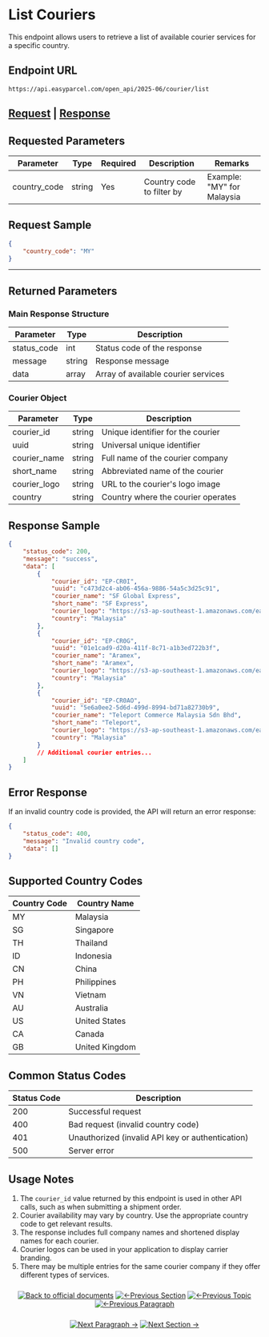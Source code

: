 # List Couriers

This endpoint allows users to retrieve a list of available courier services for a specific country.

## Endpoint URL

```
https://api.easyparcel.com/open_api/2025-06/courier/list
```

## [Request](#requested-parameters) | [Response](#returned-parameters)

## Requested Parameters

| Parameter    | Type    | Required | Description                 | Remarks                 |
|--------------|---------|----------|-----------------------------|-------------------------|
| country_code | string  | Yes      | Country code to filter by   | Example: "MY" for Malaysia |

## Request Sample

```json
{
    "country_code": "MY"
}
```

---

## Returned Parameters

### Main Response Structure

| Parameter    | Type    | Description                           |
|--------------|---------|---------------------------------------|
| status_code  | int     | Status code of the response           |
| message      | string  | Response message                      |
| data         | array   | Array of available courier services   |

### Courier Object

| Parameter    | Type    | Description                           |
|--------------|---------|---------------------------------------|
| courier_id   | string  | Unique identifier for the courier     |
| uuid         | string  | Universal unique identifier           |
| courier_name | string  | Full name of the courier company      |
| short_name   | string  | Abbreviated name of the courier       |
| courier_logo | string  | URL to the courier's logo image       |
| country      | string  | Country where the courier operates    |

## Response Sample

```json
{
    "status_code": 200,
    "message": "success",
    "data": [
        {
            "courier_id": "EP-CR0I",
            "uuid": "c473d2c4-ab06-456a-9886-54a5c3d25c91",
            "courier_name": "SF Global Express",
            "short_name": "SF Express",
            "courier_logo": "https://s3-ap-southeast-1.amazonaws.com/easyparcel/Public/source/general/img/couriers/SF_Express.jpg",
            "country": "Malaysia"
        },
        {
            "courier_id": "EP-CR0G",
            "uuid": "01e1cad9-d20a-411f-8c71-a1b3ed722b3f",
            "courier_name": "Aramex",
            "short_name": "Aramex",
            "courier_logo": "https://s3-ap-southeast-1.amazonaws.com/easyparcel/Public/source/general/img/couriers/Aramex.jpg",
            "country": "Malaysia"
        },
        {
            "courier_id": "EP-CR0AO",
            "uuid": "5e6a0ee2-5d6d-499d-8994-bd71a82730b9",
            "courier_name": "Teleport Commerce Malaysia Sdn Bhd",
            "short_name": "Teleport",
            "courier_logo": "https://s3-ap-southeast-1.amazonaws.com/easyparcel/Public/source/general/img/couriers/Teleport.jpg",
            "country": "Malaysia"
        }
        // Additional courier entries...
    ]
}
```

## Error Response

If an invalid country code is provided, the API will return an error response:

```json
{
    "status_code": 400,
    "message": "Invalid country code",
    "data": []
}
```

## Supported Country Codes

| Country Code | Country Name   |
|--------------|----------------|
| MY           | Malaysia       |
| SG           | Singapore      |
| TH           | Thailand       |
| ID           | Indonesia      |
| CN           | China          |
| PH           | Philippines    |
| VN           | Vietnam        |
| AU           | Australia      |
| US           | United States  |
| CA           | Canada         |
| GB           | United Kingdom |

## Common Status Codes

| Status Code | Description                                     |
|-------------|-------------------------------------------------|
| 200         | Successful request                              |
| 400         | Bad request (invalid country code)              |
| 401         | Unauthorized (invalid API key or authentication)|
| 500         | Server error                                    |

## Usage Notes

1. The `courier_id` value returned by this endpoint is used in other API calls, such as when submitting a shipment order.
2. Courier availability may vary by country. Use the appropriate country code to get relevant results.
3. The response includes full company names and shortened display names for each courier.
4. Courier logos can be used in your application to display carrier branding.
5. There may be multiple entries for the same courier company if they offer different types of services.
<div align="center" style="margin: 1.5rem 0;">

[![Back to official documents](https://img.shields.io/badge/Back_to_official_documents-007ACC?style=for-the-badge&scale=1.3)](../README.md)
[![←Previous Section](https://img.shields.io/badge/Previous_Section_%E2%86%90-FF7733?style=for-the-badge&scale=1.3)](/4.Postman%20Collection/Postman%20Collection.md)
[![←Previous Topic](https://img.shields.io/badge/Previous_Topic_%E2%86%90-FF7733?style=for-the-badge&scale=1.3)](/5.API%20endpoint/%202.Ondemand/1.Get%20Ondemand%20Quotation.md)
[![←Previous Paragraph](https://img.shields.io/badge/Previous_Paragraph_%E2%86%90-FF7733?style=for-the-badge&scale=1.3)](/5.API%20endpoint/3.Get%20Credit%20Wallet.md)
</div>
<div align="center" style="margin: 1.5rem 0;">

[![Next Paragraph →](https://img.shields.io/badge/Next_Paragraph_%E2%86%92-00CC88?style=for-the-badge&scale=1.3)](/5.API%20endpoint/5.Coupon.md)
[![Next Section →](https://img.shields.io/badge/Next_Section_%E2%86%92-00CC88?style=for-the-badge&scale=1.3)](/6.Webhook/1.Guide%20to%20subscribe%20webhook.md)

</div>
